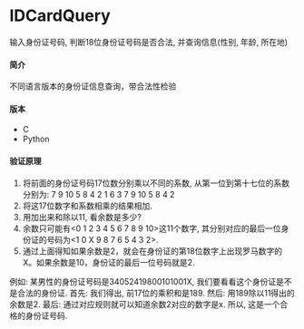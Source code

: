 IDCardQuery
===========

输入身份证号码, 判断18位身份证号码是否合法, 并查询信息(性别, 年龄, 所在地)

#### 简介
不同语言版本的身份证信息查询，带合法性检验

#### 版本
* C
* Python

#### 验证原理
1. 将前面的身份证号码17位数分别乘以不同的系数, 从第一位到第十七位的系数分别为: 7 9 10 5 8 4 2 1 6 3 7 9 10 5 8 4 2
2. 将这17位数字和系数相乘的结果相加.
3. 用加出来和除以11, 看余数是多少?
4. 余数只可能有<0 1 2 3 4 5 6 7 8 9 10>这11个数字, 其分别对应的最后一位身份证的号码为<1 0 X 9 8 7 6 5 4 3 2>.
5. 通过上面得知如果余数是2，就会在身份证的第18位数字上出现罗马数字的Ⅹ。如果余数是10，身份证的最后一位号码就是2.

例如: 某男性的身份证号码是34052419800101001X, 我们要看看这个身份证是不是合法的身份证. 
首先: 我们得出, 前17位的乘积和是189.
然后: 用189除以11得出的余数是2.
最后: 通过对应规则就可以知道余数2对应的数字是x. 所以, 这是一个合格的身份证号码.

